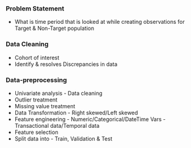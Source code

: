 ### Problem Statement
* What is time period that is looked at while creating observations for Target & Non-Target population

### Data Cleaning
* Cohort of interest
* Identify & resolves Discrepancies in data

### Data-preprocessing
* Univariate analysis - Data cleaning
* Outlier treatment
* Missing value treatment
* Data Transformation - Right skewed/Left skewed
* Feature engineering - Numeric/Categorical/DateTime Vars - Transactional data/Temporal data
* Feature selection
* Split data into - Train, Validation & Test






